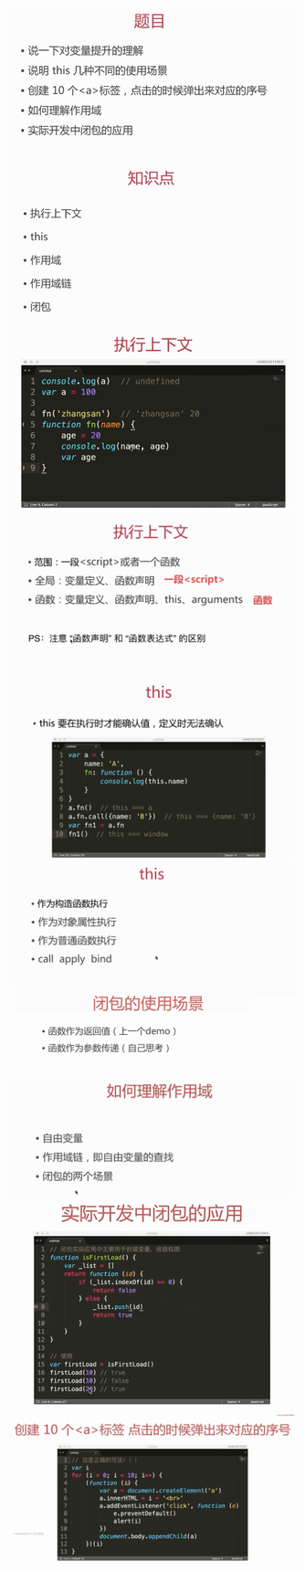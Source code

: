 ![](/assets/import160.png)![](/assets/import161.png)![](/assets/import162.png)![](/assets/import164.png)![](/assets/import165.png)![](/assets/import166.png)![](/assets/import167.png)![](/assets/import168.png)![](/assets/import169.png)![](/assets/import170.png)


